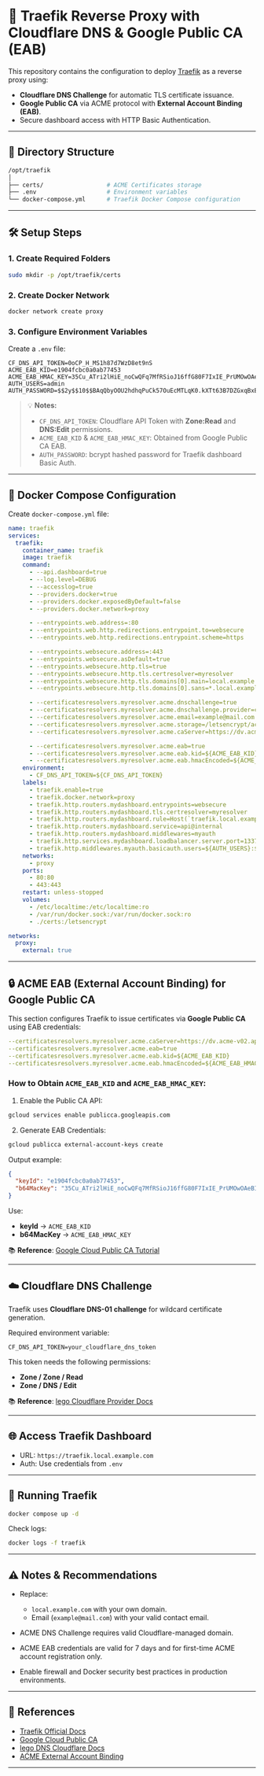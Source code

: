 # 🚀 Traefik Reverse Proxy with Cloudflare DNS & Google Public CA (EAB)

This repository contains the configuration to deploy [Traefik](https://traefik.io/) as a reverse proxy using:

* **Cloudflare DNS Challenge** for automatic TLS certificate issuance.
* **Google Public CA** via ACME protocol with **External Account Binding (EAB)**.
* Secure dashboard access with HTTP Basic Authentication.

---

## 📁 Directory Structure

```bash
/opt/traefik
│
├── certs/                  # ACME Certificates storage
├── .env                    # Environment variables
└── docker-compose.yml      # Traefik Docker Compose configuration
```

---

## 🛠️ Setup Steps

### 1. Create Required Folders

```bash
sudo mkdir -p /opt/traefik/certs
```

### 2. Create Docker Network

```bash
docker network create proxy
```

### 3. Configure Environment Variables

Create a `.env` file:

```dotenv
CF_DNS_API_TOKEN=0oCP_H_MS1h87d7WzD8et9nS
ACME_EAB_KID=e1904fcbc0a0ab77453
ACME_EAB_HMAC_KEY=35Cu_ATri2lHiE_noCwQFq7MfRSioJ16ffG80F7IxIE_PrUMOwOAeBIREd5LEIg
AUTH_USERS=admin
AUTH_PASSWORD=$$2y$$10$$BAqQbyOOU2hdhqPuCk57OuEcMTLqK0.kXTt63B7DZGxqBxEydlyt6
```

> 💡 **Notes:**
>
> * `CF_DNS_API_TOKEN`: Cloudflare API Token with **Zone\:Read** and **DNS\:Edit** permissions.
> * `ACME_EAB_KID` & `ACME_EAB_HMAC_KEY`: Obtained from Google Public CA EAB.
> * `AUTH_PASSWORD`: bcrypt hashed password for Traefik dashboard Basic Auth.

---

## 🐳 Docker Compose Configuration

Create `docker-compose.yml` file:

```yaml
name: traefik
services:
  traefik:
    container_name: traefik
    image: traefik
    command:
      - --api.dashboard=true
      - --log.level=DEBUG
      - --accesslog=true
      - --providers.docker=true
      - --providers.docker.exposedByDefault=false
      - --providers.docker.network=proxy

      - --entrypoints.web.address=:80
      - --entrypoints.web.http.redirections.entrypoint.to=websecure
      - --entrypoints.web.http.redirections.entrypoint.scheme=https

      - --entrypoints.websecure.address=:443
      - --entrypoints.websecure.asDefault=true
      - --entrypoints.websecure.http.tls=true
      - --entrypoints.websecure.http.tls.certresolver=myresolver
      - --entrypoints.websecure.http.tls.domains[0].main=local.example.com
      - --entrypoints.websecure.http.tls.domains[0].sans=*.local.example.com

      - --certificatesresolvers.myresolver.acme.dnschallenge=true
      - --certificatesresolvers.myresolver.acme.dnschallenge.provider=cloudflare
      - --certificatesresolvers.myresolver.acme.email=example@mail.com
      - --certificatesresolvers.myresolver.acme.storage=/letsencrypt/acme.json
      - --certificatesresolvers.myresolver.acme.caServer=https://dv.acme-v02.api.pki.goog/directory

      - --certificatesresolvers.myresolver.acme.eab=true
      - --certificatesresolvers.myresolver.acme.eab.kid=${ACME_EAB_KID}
      - --certificatesresolvers.myresolver.acme.eab.hmacEncoded=${ACME_EAB_HMAC_KEY}
    environment:
      - CF_DNS_API_TOKEN=${CF_DNS_API_TOKEN}
    labels:
      - traefik.enable=true
      - traefik.docker.network=proxy
      - traefik.http.routers.mydashboard.entrypoints=websecure
      - traefik.http.routers.mydashboard.tls.certresolver=myresolver
      - traefik.http.routers.mydashboard.rule=Host(`traefik.local.example.com`)
      - traefik.http.routers.mydashboard.service=api@internal
      - traefik.http.routers.mydashboard.middlewares=myauth
      - traefik.http.services.mydashboard.loadbalancer.server.port=1337
      - traefik.http.middlewares.myauth.basicauth.users=${AUTH_USERS}:${AUTH_PASSWORD}
    networks:
      - proxy
    ports:
      - 80:80
      - 443:443
    restart: unless-stopped
    volumes:
      - /etc/localtime:/etc/localtime:ro
      - /var/run/docker.sock:/var/run/docker.sock:ro
      - ./certs:/letsencrypt

networks:
  proxy:
    external: true
```

---

## 🔒 ACME EAB (External Account Binding) for Google Public CA

This section configures Traefik to issue certificates via **Google Public CA** using EAB credentials:

```yaml
--certificatesresolvers.myresolver.acme.caServer=https://dv.acme-v02.api.pki.goog/directory
--certificatesresolvers.myresolver.acme.eab=true
--certificatesresolvers.myresolver.acme.eab.kid=${ACME_EAB_KID}
--certificatesresolvers.myresolver.acme.eab.hmacEncoded=${ACME_EAB_HMAC_KEY}
```

### How to Obtain `ACME_EAB_KID` and `ACME_EAB_HMAC_KEY`:

1. Enable the Public CA API:

```bash
gcloud services enable publicca.googleapis.com
```

2. Generate EAB Credentials:

```bash
gcloud publicca external-account-keys create
```

Output example:

```json
{
  "keyId": "e1904fcbc0a0ab77453",
  "b64MacKey": "35Cu_ATri2lHiE_noCwQFq7MfRSioJ16ffG80F7IxIE_PrUMOwOAeBIREd5LEIg"
}
```

Use:

* **keyId** → `ACME_EAB_KID`
* **b64MacKey** → `ACME_EAB_HMAC_KEY`

📚 **Reference**:
[Google Cloud Public CA Tutorial](https://cloud.google.com/certificate-manager/docs/public-ca-tutorial?hl=en)

---

## ☁️ Cloudflare DNS Challenge

Traefik uses **Cloudflare DNS-01 challenge** for wildcard certificate generation.

Required environment variable:

```dotenv
CF_DNS_API_TOKEN=your_cloudflare_dns_token
```

This token needs the following permissions:

* **Zone / Zone / Read**
* **Zone / DNS / Edit**

📚 **Reference**:
[lego Cloudflare Provider Docs](https://go-acme.github.io/lego/dns/cloudflare/)

---

## 🌐 Access Traefik Dashboard

* URL: `https://traefik.local.example.com`
* Auth: Use credentials from `.env`

---

## 🚀 Running Traefik

```bash
docker compose up -d
```

Check logs:

```bash
docker logs -f traefik
```

---

## ⚠️ Notes & Recommendations

* Replace:

  * `local.example.com` with your own domain.
  * Email (`example@mail.com`) with your valid contact email.
* ACME DNS Challenge requires valid Cloudflare-managed domain.
* ACME EAB credentials are valid for 7 days and for first-time ACME account registration only.
* Enable firewall and Docker security best practices in production environments.

---

## 📝 References

* [Traefik Official Docs](https://doc.traefik.io/traefik/)
* [Google Cloud Public CA](https://cloud.google.com/certificate-manager/docs/public-ca-overview)
* [lego DNS Cloudflare Docs](https://go-acme.github.io/lego/dns/cloudflare/)
* [ACME External Account Binding](https://datatracker.ietf.org/doc/html/rfc8555#section-7.3.4)

---
